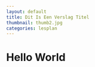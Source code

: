 ```yaml
---
layout: default
title: Dit Is Een Verslag Titel
thumbnail: thumb2.jpg
categories: lesplan
---
```


# Hello World
